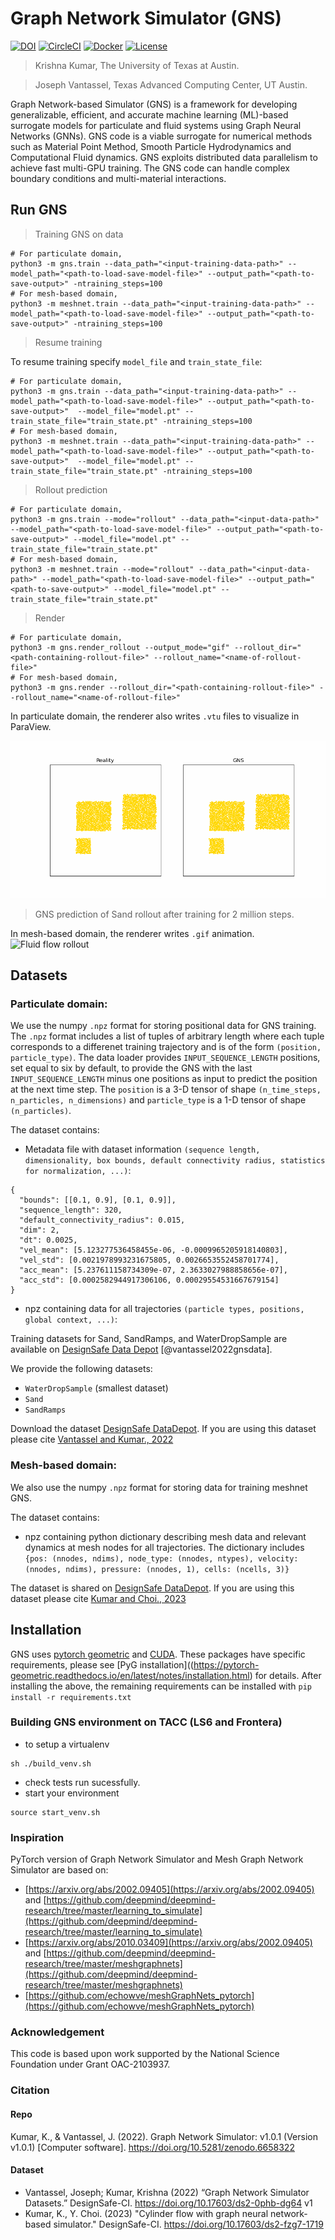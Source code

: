 # Graph Network Simulator (GNS)

[![DOI](https://zenodo.org/badge/427487727.svg)](https://zenodo.org/badge/latestdoi/427487727)
[![CircleCI](https://dl.circleci.com/status-badge/img/gh/geoelements/gns/tree/main.svg?style=svg)](https://dl.circleci.com/status-badge/redirect/gh/geoelements/gns/tree/main)
[![Docker](https://quay.io/repository/geoelements/gns/status "Docker Repository on Quay")](https://quay.io/repository/geoelements/gns)
[![License](https://img.shields.io/badge/license-MIT-blue.svg)](https://raw.githubusercontent.com/geoelements/gns/main/license.md)

> Krishna Kumar, The University of Texas at Austin.

> Joseph Vantassel, Texas Advanced Computing Center, UT Austin.

Graph Network-based Simulator (GNS) is a framework for developing generalizable, efficient, and accurate machine learning (ML)-based surrogate models for particulate and fluid systems using Graph Neural Networks (GNNs). GNS code is a viable surrogate for numerical methods such as Material Point Method, Smooth Particle Hydrodynamics and Computational Fluid dynamics. GNS exploits distributed data parallelism to achieve fast multi-GPU training. The GNS code can handle complex boundary conditions and multi-material interactions.

## Run GNS
> Training GNS on data
```shell
# For particulate domain,
python3 -m gns.train --data_path="<input-training-data-path>" --model_path="<path-to-load-save-model-file>" --output_path="<path-to-save-output>" -ntraining_steps=100
# For mesh-based domain,
python3 -m meshnet.train --data_path="<input-training-data-path>" --model_path="<path-to-load-save-model-file>" --output_path="<path-to-save-output>" -ntraining_steps=100
```

> Resume training

To resume training specify `model_file` and `train_state_file`:

```shell
# For particulate domain,
python3 -m gns.train --data_path="<input-training-data-path>" --model_path="<path-to-load-save-model-file>" --output_path="<path-to-save-output>"  --model_file="model.pt" --train_state_file="train_state.pt" -ntraining_steps=100
# For mesh-based domain,
python3 -m meshnet.train --data_path="<input-training-data-path>" --model_path="<path-to-load-save-model-file>" --output_path="<path-to-save-output>"  --model_file="model.pt" --train_state_file="train_state.pt" -ntraining_steps=100
```

> Rollout prediction
```shell
# For particulate domain,
python3 -m gns.train --mode="rollout" --data_path="<input-data-path>" --model_path="<path-to-load-save-model-file>" --output_path="<path-to-save-output>" --model_file="model.pt" --train_state_file="train_state.pt"
# For mesh-based domain,
python3 -m meshnet.train --mode="rollout" --data_path="<input-data-path>" --model_path="<path-to-load-save-model-file>" --output_path="<path-to-save-output>" --model_file="model.pt" --train_state_file="train_state.pt"
```

> Render
```shell
# For particulate domain,
python3 -m gns.render_rollout --output_mode="gif" --rollout_dir="<path-containing-rollout-file>" --rollout_name="<name-of-rollout-file>"
# For mesh-based domain,
python3 -m gns.render --rollout_dir="<path-containing-rollout-file>" --rollout_name="<name-of-rollout-file>"
```

In particulate domain, the renderer also writes `.vtu` files to visualize in ParaView.

![Sand rollout](docs/img/rollout_0.gif)
> GNS prediction of Sand rollout after training for 2 million steps.

In mesh-based domain, the renderer writes `.gif` animation.
![Fluid flow rollout](docs/img/meshnet.gif)

## Datasets
### Particulate domain:
We use the numpy `.npz` format for storing positional data for GNS training.  The `.npz` format includes a list of tuples of arbitrary length where each tuple corresponds to a differenet training trajectory and is of the form `(position, particle_type)`.  The data loader provides `INPUT_SEQUENCE_LENGTH` positions, set equal to six by default, to provide the GNS with the last `INPUT_SEQUENCE_LENGTH` minus one positions as input to predict the position at the next time step.  The `position` is a 3-D tensor of shape `(n_time_steps, n_particles, n_dimensions)` and `particle_type` is a 1-D tensor of shape `(n_particles)`.  

The dataset contains:

* Metadata file with dataset information `(sequence length, dimensionality, box bounds, default connectivity radius, statistics for normalization, ...)`:

```
{
  "bounds": [[0.1, 0.9], [0.1, 0.9]], 
  "sequence_length": 320, 
  "default_connectivity_radius": 0.015, 
  "dim": 2, 
  "dt": 0.0025, 
  "vel_mean": [5.123277536458455e-06, -0.0009965205918140803], 
  "vel_std": [0.0021978993231675805, 0.0026653552458701774], 
  "acc_mean": [5.237611158734309e-07, 2.3633027988858656e-07], 
  "acc_std": [0.0002582944917306106, 0.00029554531667679154]
}
```
* npz containing data for all trajectories `(particle types, positions, global context, ...)`:

Training datasets for Sand, SandRamps, and WaterDropSample are available on [DesignSafe Data Depot](https://www.designsafe-ci.org/data/browser/public/designsafe.storage.published/PRJ-3702) [@vantassel2022gnsdata].

We provide the following datasets:
  * `WaterDropSample` (smallest dataset)
  * `Sand`
  * `SandRamps`

Download the dataset [DesignSafe DataDepot](https://doi.org/10.17603/ds2-0phb-dg64). If you are using this dataset please cite [Vantassel and Kumar., 2022](https://github.com/geoelements/gns#dataset)

### Mesh-based domain:
We also use the numpy `.npz` format for storing data for training meshnet GNS.

The dataset contains:
* npz containing python dictionary describing mesh data and relevant dynamics at mesh nodes for all trajectories. The dictionary includes `{pos: (nnodes, ndims), node_type: (nnodes, ntypes), velocity: (nnodes, ndims), pressure: (nnodes, 1), cells: (ncells, 3)}`

The dataset is shared on [DesignSafe DataDepot](https://doi.org/10.17603/ds2-fzg7-1719). If you are using this dataset please cite [Kumar and Choi., 2023](https://github.com/geoelements/gns#dataset)

## Installation

GNS uses [pytorch geometric](https://www.pyg.org/) and [CUDA](https://developer.nvidia.com/cuda-downloads). These packages have specific requirements, please see [PyG installation]((https://pytorch-geometric.readthedocs.io/en/latest/notes/installation.html) for details. After installing the above, the remaining requirements can be installed with `pip install -r requirements.txt`

### Building GNS environment on TACC (LS6 and Frontera)

- to setup a virtualenv

```shell
sh ./build_venv.sh
```

- check tests run sucessfully.
- start your environment

```shell
source start_venv.sh 
```

### Inspiration
PyTorch version of Graph Network Simulator and Mesh Graph Network Simulator are based on:
* [https://arxiv.org/abs/2002.09405](https://arxiv.org/abs/2002.09405) and [https://github.com/deepmind/deepmind-research/tree/master/learning_to_simulate](https://github.com/deepmind/deepmind-research/tree/master/learning_to_simulate)
* [https://arxiv.org/abs/2010.03409](https://arxiv.org/abs/2002.09405) and [https://github.com/deepmind/deepmind-research/tree/master/meshgraphnets](https://github.com/deepmind/deepmind-research/tree/master/meshgraphnets)
* [https://github.com/echowve/meshGraphNets_pytorch](https://github.com/echowve/meshGraphNets_pytorch)

### Acknowledgement
This code is based upon work supported by the National Science Foundation under Grant OAC-2103937.

### Citation

#### Repo
Kumar, K., & Vantassel, J. (2022). Graph Network Simulator: v1.0.1 (Version v1.0.1) [Computer software]. https://doi.org/10.5281/zenodo.6658322

#### Dataset
* Vantassel, Joseph; Kumar, Krishna (2022) “Graph Network Simulator Datasets.” DesignSafe-CI. https://doi.org/10.17603/ds2-0phb-dg64 v1 
* Kumar, K., Y. Choi. (2023) "Cylinder flow with graph neural network-based simulator." DesignSafe-CI. https://doi.org/10.17603/ds2-fzg7-1719
